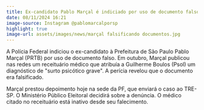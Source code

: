```yaml
---
title: Ex-candidato Pablo Marçal é indiciado por uso de documento falso
date: 08/11/2024 16:21
image-source: Instagram @pablomarcalporsp
highlight: true
image-url: assets/images/news/marçal falsificando documentos.jpg
---
```


A Polícia Federal indiciou o ex-candidato à Prefeitura de São Paulo Pablo Marçal (PRTB) por uso de documento falso. Em outubro, Marçal publicou nas redes um receituário médico que atribuía a Guilherme Boulos (Psol) um diagnóstico de "surto psicótico grave". A perícia revelou que o documento era falsificado.

Marçal prestou depoimento hoje na sede da PF, que enviará o caso ao TRE-SP. O Ministério Público Eleitoral decidirá sobre a denúncia. O médico citado no receituário está inativo desde seu falecimento.